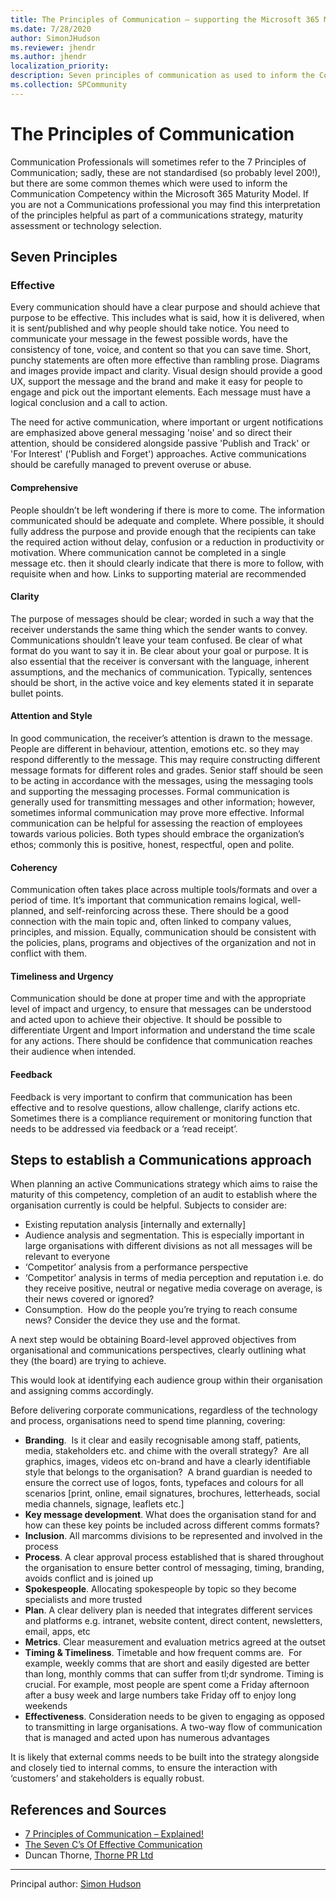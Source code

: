 ```yaml
---
title: The Principles of Communication – supporting the Microsoft 365 MaturityModel
ms.date: 7/28/2020
author: SimonJHudson
ms.reviewer: jhendr
ms.author: jhendr
localization_priority:
description: Seven principles of communication as used to inform the Communication Competency within the Microsoft 365 Maturity Model
ms.collection: SPCommunity
---
```


# The Principles of Communication 

Communication Professionals will sometimes refer to the 7 Principles of Communication; sadly, these are not standardised (so probably level 200!), but
there are some common themes which were used to inform the Communication Competency within the Microsoft 365 Maturity Model. If you are not a Communications professional you may find this interpretation of the principles helpful as part of a communications strategy, maturity assessment or technology selection.

## Seven Principles

### Effective

Every communication should have a clear purpose and should achieve that purpose to be effective. This includes what is said, how it is delivered, when it is sent/published and why people should take notice. You need to communicate your message in the fewest possible words, have the consistency of tone, voice, and content so that you can save time. Short, punchy statements are often more effective than rambling prose. Diagrams and images provide impact and clarity. Visual design should provide a good UX, support the message and the brand and make it easy for people to engage and pick out the important elements. Each message must have a logical conclusion and a call to action.

The need for active communication, where important or urgent notifications are emphasized above general messaging 'noise' and so direct their attention, should be considered alongside passive 'Publish and Track' or 'For Interest' ('Publish and Forget') approaches. Active communications should be carefully managed to prevent overuse or abuse.

#### Comprehensive

People shouldn’t be left wondering if there is more to come. The information communicated should be adequate and complete. Where possible, it should fully address the purpose and provide enough that the recipients can take the required action without delay, confusion or a reduction in productivity or motivation. Where communication cannot be completed in a single message etc. then it should clearly indicate that there is more to follow, with requisite when and how. Links to supporting material are recommended

#### Clarity

The purpose of messages should be clear; worded in such a way that the receiver understands the same thing which the sender wants to convey. Communications shouldn’t leave your team confused. Be clear of what format do you want to say it in. Be clear about your goal or purpose. It is also essential that the receiver is conversant with the language, inherent assumptions, and the mechanics of communication. Typically, sentences should be short, in the active voice and key elements stated it in separate bullet points.

#### Attention and Style

In good communication, the receiver’s attention is drawn to the message. People are different in behaviour, attention, emotions etc. so they may respond differently to the message. This may require constructing different message formats for different roles and grades. Senior staff should be seen to be acting in accordance with the messages, using the messaging tools and supporting the messaging processes. Formal communication is generally used for transmitting messages and other information; however, sometimes informal communication may prove more effective. Informal communication can be helpful for assessing the reaction of employees towards various policies. Both types should embrace the organization’s ethos; commonly this is positive, honest, respectful, open and polite.

#### Coherency

Communication often takes place across multiple tools/formats and over a period of time. It’s important that communication remains logical, well-planned, and self-reinforcing across these. There should be a good connection with the main topic and, often linked to company values, principles, and mission. Equally, communication should be consistent with the policies, plans, programs and objectives of the organization and not in conflict with them.

#### Timeliness and Urgency

Communication should be done at proper time and with the appropriate level of impact and urgency, to ensure that messages can be understood and acted upon to achieve their objective. It should be possible to differentiate Urgent and Import information and understand the time scale for any actions. There should be confidence that communication reaches their audience when intended.

#### Feedback

Feedback is very important to confirm that communication has been effective and to resolve questions, allow challenge, clarify actions etc. Sometimes there is a compliance requirement or monitoring function that needs to be addressed via feedback or a ‘read receipt’.

## Steps to establish a Communications approach

When planning an active Communications strategy which aims to raise the maturity
of this competency, completion of an audit to establish where the organisation
currently is could be helpful. Subjects to consider are:

- Existing reputation analysis [internally and externally]
- Audience analysis and segmentation. This is especially important in large organisations with different divisions as not all messages will be relevant to everyone
- ‘Competitor’ analysis from a performance perspective
- ‘Competitor’ analysis in terms of media perception and reputation i.e. do they receive positive, neutral or negative media coverage on average, is their news covered or ignored?
- Consumption.  How do the people you’re trying to reach consume news? Consider the device they use and the format.

A next step would be obtaining Board-level approved objectives from organisational and communications perspectives, clearly outlining what they (the
board) are trying to achieve.

This would look at identifying each audience group within their organisation and assigning comms accordingly.

Before delivering corporate communications, regardless of the technology and process, organisations need to spend time planning, covering:

- **Branding**.  Is it clear and easily recognisable among staff, patients, media, stakeholders etc. and chime with the overall strategy?  Are all
    graphics, images, videos etc on-brand and have a clearly identifiable style that belongs to the organisation?  A brand guardian is needed to ensure the
    correct use of logos, fonts, typefaces and colours for all scenarios [print, online, email signatures, brochures, letterheads, social media channels,
    signage, leaflets etc.]
- **Key message development**. What does the organisation stand for and how can these key points be included across different comms formats?
- **Inclusion**. All marcomms divisions to be represented and involved in the process
- **Process**. A clear approval process established that is shared throughout the organisation to ensure better control of messaging, timing, branding,
    avoids conflict and is joined up
- **Spokespeople**. Allocating spokespeople by topic so they become specialists and more trusted
- **Plan**. A clear delivery plan is needed that integrates different services and platforms e.g. intranet, website content, direct content, newsletters,
    email, apps, etc
- **Metrics**. Clear measurement and evaluation metrics agreed at the outset
- **Timing & Timeliness**. Timetable and how frequent comms are.  For example, weekly comms that are short and easily digested are better than long,
    monthly comms that can suffer from tl;dr syndrome. Timing is crucial. For example, most people are spent come a Friday afternoon after a busy week and
    large numbers take Friday off to enjoy long weekends
- **Effectiveness**. Consideration needs to be given to engaging as opposed to transmitting in large organisations. A two-way flow of communication that is
    managed and acted upon has numerous advantages

It is likely that external comms needs to be built into the strategy alongside and closely tied to internal comms, to ensure the interaction with ‘customers’ and stakeholders is equally robust.

## References and Sources

- [7 Principles of Communication –
Explained!](https://www.yourarticlelibrary.com/management/communication/7-principles-of-communication-explained)
- [The Seven C’s Of Effective
Communication](https://www.proofhub.com/articles/effective-communication#The_Seven_C8217s_Of_Effective_Communication)
- Duncan Thorne, [Thorne PR Ltd](http://www.thornepr.co.uk)

---

Principal author: [Simon Hudson](<https://www.linkedin.com/in/simonjhudson/>)
